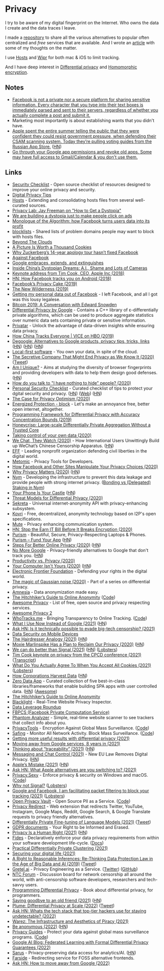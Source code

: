 # Privacy

I try to be aware of my digital fingerprint on the Internet. Who owns the data I create and the data traces I leave.

I made a [repository](https://github.com/nikitavoloboev/privacy-respecting) to share all the various alternatives to popular often centralized and _free_ services that are available. And I wrote an [article](https://medium.com/@nikitavoloboev/like-a-dog-on-a-leash-c0cdb8839079) with some of my thoughts on the matter.

I use [Hosts](https://github.com/StevenBlack/hosts) and [Wipr](https://itunes.apple.com/nl/app/wipr/id1320666476?l=en&mt=12) for both mac & iOS to limit tracking.

And I have deep interest in [Differential privacy](http://en.wikipedia.org/wiki/Differential_privacy) and [Homomorphic encryption](http://en.wikipedia.org/wiki/Homomorphic_encryption).

## Notes

- [Facebook is not a private nor a secure platform for sharing sensitive information. Every character that you type into their text boxes is immediately parsed and sent to their servers, regardless of whether you actually complete a post and submit it.](https://www.reddit.com/r/privacy/comments/79x7u3/facebook_employees_just_opened_a_privately_shared/)
- Marketing most importantly is about establishing wants that you didn't have.
- [Apple spent the entire summer telling the public that they were confident they could resist government pressure, when defending their CSAM scanning system. Today they’re pulling voting guides from the Russian App Store.](https://twitter.com/matthew_d_green/status/1438844141107044352) ([HN](https://news.ycombinator.com/item?id=28561941))
- [Go through your Google app permissions and revoke old apps. Some may have full access to Gmail/Calendar & you don't use them.](https://twitter.com/swyx/status/1467804281306636289)

## Links

- [Security Checklist](https://securitycheckli.st/) - Open source checklist of resources designed to improve your online privacy and security.
- [Digital Privacy Tips](https://bluz71.github.io/2018/06/20/digital-privacy-tips.html)
- [Hosts](https://github.com/StevenBlack/hosts) - Extending and consolidating hosts files from several well-curated sources.
- [Privacy Lab: Jay Freeman on "How to Get a Dystopia"](https://air.mozilla.org/privacy-lab-orchid/)
- [We are building a dystopia just to make people click on ads](https://www.ted.com/talks/zeynep_tufekci_we_re_building_a_dystopia_just_to_make_people_click_on_ads#t-8834)
- [Monologue of the Algorithm: how Facebook turns users data into its profit](https://vimeo.com/249633335)
- [blocklists](https://github.com/jmdugan/blocklists) - Shared lists of problem domains people may want to block with hosts files.
- [Beyond The Clouds](https://ind.ie/beyond-the-clouds/)
- [A Picture Is Worth a Thousand Cookies](https://blog.halide.cam/a-picture-is-worth-a-thousand-cookies-8400efa3d650)
- [Why Zuckerberg’s 14-year apology tour hasn’t fixed Facebook](https://www.wired.com/story/why-zuckerberg-15-year-apology-tour-hasnt-fixed-facebook/)
- [Against Facebook](https://0xadada.pub/2018/05/01/against-facebook/)
- [Google embraces, extends, and extinguishes](http://drewdevault.com/2018/05/03/Google-embraces-extends-extinguishes.html)
- [Inside China’s Dystopian Dreams: A.I., Shame and Lots of Cameras](https://www.nytimes.com/2018/07/08/business/china-surveillance-technology.html)
- [Keynote address from Tim Cook, CEO, Apple Inc (2018)](https://www.youtube.com/watch?v=kVhOLkIs20A)
- [HN: How Facebook tracks you on Android (2018)](https://news.ycombinator.com/item?id=18788658)
- [Facebook’s Privacy Cake (2019)](https://stratechery.com/2019/facebooks-privacy-cake/)
- [The New Wilderness (2019)](https://idlewords.com/2019/06/the_new_wilderness.htm)
- [Getting my personal data out of Facebook](https://ruben.verborgh.org/facebook/) - I left Facebook, and all I got was this lousy legalese.
- [Bitcoin 2019: A Conversation with Edward Snowden](https://www.youtube.com/watch?v=w7XpI0fRnIg)
- [Differential Privacy by Google](https://github.com/google/differential-privacy) - Contains a C++ library of ε-differentially private algorithms, which can be used to produce aggregate statistics over numeric data sets containing private or sensitive information.
- [Privatar](https://www.privitar.com/) - Unlock the advantage of data-driven insights while ensuring data privacy.
- [How China Tracks Everyone | VICE on HBO (2019)](https://www.youtube.com/watch?v=CLo3e1Pak-Y)
- [Degoogle: Alternatives to Google products, privacy tips, tricks, links](https://github.com/tycrek/degoogle) ([HN](https://news.ycombinator.com/item?id=24245817)) ([HN](https://news.ycombinator.com/item?id=30528205)) ([HN](https://news.ycombinator.com/item?id=30528205))
- [Local-first software](https://www.inkandswitch.com/local-first.html) - You own your data, in spite of the cloud.
- [The Secretive Company That Might End Privacy as We Know It (2020)](https://www.nytimes.com/2020/01/18/technology/clearview-privacy-facial-recognition.html) ([Tweet](https://twitter.com/kevinakwok/status/1218621849971507200))
- [Am I Unique?](https://amiunique.org/) - Aims at studying the diversity of browser fingerprints and providing developers with data to help them design good defenses. ([HN](https://news.ycombinator.com/item?id=22148512))
- [How do you talk to "I have nothing to hide" people? (2020)](https://lobste.rs/s/6yrndd/how_do_you_talk_i_have_nothing_hide_people)
- [Personal Security Checklist](https://github.com/Lissy93/personal-security-checklist) - Curated checklist of tips to protect your dgital security and privacy. ([HN](https://news.ycombinator.com/item?id=30902426)) ([Web](https://security-list.js.org/#/)) ([HN](https://news.ycombinator.com/item?id=30922779))
- [The Case for Privacy Optimism (2020)](https://benmgarfinkel.wordpress.com/2020/03/09/privacy-optimism-2/)
- [Energized Protection - block](https://github.com/EnergizedProtection/block) - Let's make an annoyance free, better open internet, altogether.
- [Programming Framework for Differential Privacy with Accuracy Concentration Bounds (2019)](https://arxiv.org/pdf/1909.07918.pdf)
- [Honeycrisp: Large-scale Differentially Private Aggregation Without a Trusted Core](https://www.cis.upenn.edu/~ahae/papers/honeycrisp-tr.pdf)
- [Taking control of your own data (2020)](https://0x46.net/thoughts/2020/05/02/self-hosting/)
- [We Chat, They Watch (2020)](https://citizenlab.ca/2020/05/we-chat-they-watch/) - How International Users Unwittingly Build up WeChat’s Chinese Censorship Apparatus. ([HN](https://news.ycombinator.com/item?id=23109997))
- [EFF](https://www.eff.org/) - Leading nonprofit organization defending civil liberties in the digital world.
- [Metomic](https://metomic.io/) - Privacy Tools for Developers.
- [How Facebook and Other Sites Manipulate Your Privacy Choices (2020)](https://www.wired.com/story/facebook-social-media-privacy-dark-patterns/)
- [Why Privacy Matters (2020)](https://thistooshallgrow.com/blog/privacy-security-roundup) ([HN](https://news.ycombinator.com/item?id=24341079))
- [Nym](https://nymtech.net/) - Developing the infrastructure to prevent this data leakage and provide people with strong internet privacy. ([Bonding vs (Delegated) Staking in Nym](https://medium.com/nymtech/bonding-vs-delegated-staking-in-nym-f11d7adceec3))
- [Your Phone Is Your Castle](https://puri.sm/posts/your-phone-is-your-castle/) ([HN](https://news.ycombinator.com/item?id=24463347))
- [Threat Models for Differential Privacy (2020)](https://www.nist.gov/blogs/cybersecurity-insights/threat-models-differential-privacy)
- [Sekreta](https://gitlab.com/sekreta/sekreta/) - Universal internet-anonymity API with privacy-enhancing subsystem.
- [Kovri](https://gitlab.com/kovri-project/kovri/) - Free, decentralized, anonymity technology based on I2P's open specifications.
- [Mute](https://mute.one/) - Privacy enhancing communication system.
- [HN: Stop the Earn IT Bill Before It Breaks Encryption (2020)](https://news.ycombinator.com/item?id=24695373)
- [Purism](https://puri.sm/) - Beautiful, Secure, Privacy-Respecting Laptops & Phones.
- [Purism – Fund Your App](https://puri.sm/fund-your-app/) ([HN](https://news.ycombinator.com/item?id=24721913))
- [Steps For Better Online Privacy (2020)](https://www.npr.org/2020/10/09/922262686/your-technology-is-tracking-you-take-these-steps-for-better-online-privacy) ([HN](https://news.ycombinator.com/item?id=24807980))
- [No More Google](https://nomoregoogle.com/) - Privacy-friendly alternatives to Google that don't track you. ([HN](https://news.ycombinator.com/item?id=24972669))
- [Productivity vs. Privacy (2020)](https://jessems.com/productivity-vs-privacy)
- [Your Computer Isn't Yours (2020)](https://sneak.berlin/20201112/your-computer-isnt-yours/) ([HN](https://news.ycombinator.com/item?id=25078034))
- [Electronic Frontier Foundation](https://www.eff.org/) - Defending your rights in the digital world.
- [The magic of Gaussian noise (2020)](https://desfontain.es/privacy/gaussian-noise.html) - Part of a series on differential privacy.
- [Amnesia](https://amnesia.openaire.eu/) - Data anonymization made easy.
- [The Hitchhiker’s Guide to Online Anonymity](https://anonymousplanet.github.io/thgtoa/guide.html) ([Code](https://github.com/AnonymousPlanet/thgtoa))
- [Awesome Privacy](https://github.com/pluja/awesome-privacy) - List of free, open source and privacy respecting services.
- [Awesome Privacy 2](https://github.com/paulaime/Awesome-Privacy)
- [WhoTracks.me](https://whotracks.me/) - Bringing Transparency to Online Tracking. ([Code](https://github.com/ghostery/whotracks.me))
- [What I Use Now Instead of Google (2021)](https://kiramclean.com/blog/what-i-use-now-instead-of-google/) ([HN](https://news.ycombinator.com/item?id=25654222))
- [Ask HN: Is it technically possible to evade big-tech censorship? (2021)](https://news.ycombinator.com/item?id=25731697)
- [Data Security on Mobile Devices](https://securephones.io/)
- [The Hairdresser Analogy (2021)](https://jessems.com/hairdresser-analogy) ([HN](https://news.ycombinator.com/item?id=25791684))
- [Moxie Marlinspike Has a Plan to Reclaim Our Privacy (2020)](https://www.newyorker.com/magazine/2020/10/26/taking-back-our-privacy) ([HN](https://news.ycombinator.com/item?id=24824956))
- [We can do better than Signal (2021)](https://icyphox.sh/blog/signal/) ([HN](https://news.ycombinator.com/item?id=25811696)) ([Lobsters](https://lobste.rs/s/ypzg4z/we_can_do_better_than_signal))
- [Tim Cook keynote on privacy from the CPCD conference (2021)](https://www.youtube.com/watch?v=wmHL7xe1JIY) ([Transcript](https://www.inc.com/justin-bariso/tim-cook-may-have-just-ended-facebook.html))
- [What Do You Actually Agree To When You Accept All Cookies (2021)](https://www.conradakunga.com/blog/what-do-you-actually-agree-to-when-you-accept-all-cookies/) ([Lobsters](https://lobste.rs/s/f3jncp/what_do_you_actually_agree_when_you_accept))
- [How Corporations Harvest Data](https://dkzlv.com/en/how-they-harvest-data/) ([HN](https://news.ycombinator.com/item?id=26153055))
- [Zero Data App](https://0data.app/) - Curated collection of five best-in-class libraries/frameworks that enable building SPA apps with user controlled data. ([HN](https://news.ycombinator.com/item?id=26365835)) ([Awesome](https://github.com/0dataapp/awesome-0data))
- [The Hitchhiker’s Guide to Online Anonymity](https://anonymousplanet.org/)
- [Blacklight](https://themarkup.org/blacklight) - Real-Time Website Privacy Inspector.
- [Data Leverage Roundup](https://github.com/nickmvincent/DataLeverageRoundup)
- [FBPCS (Facebook Private Computation Service)](https://github.com/facebookresearch/FBPCS)
- [Phantom Analyzer](https://usephantom.com/) - Simple, real-time website scanner to see trackers that collect info about you.
- [PrivacyTools](https://www.privacytools.io/) - Encryption Against Global Mass Surveillance. ([Code](https://github.com/privacytools/privacytools.io))
- [Safing](https://safing.io/) - Monitor All Network Activity. Block Mass Surveillance. ([Code](https://github.com/safing/portmaster))
- [Getting more useful results with differential privacy (2021)](https://desfontain.es/privacy/more-useful-results-dp.html)
- [Moving away from Google services, 8 years in (2021)](https://maximevaillancourt.com/blog/moving-away-from-google-services-8-years-in)
- [Thinking about “traceability” (2021)](https://blog.cryptographyengineering.com/2021/08/01/thinking-about-traceability/) ([HN](https://news.ycombinator.com/item?id=28032523))
- [Messaging and Chat Control (2021)](https://www.patrick-breyer.de/en/posts/message-screening/?lang=en) - New EU Law Removes Digital Privacy. ([HN](https://news.ycombinator.com/item?id=28139889))
- [Apple’s Mistake (2021)](https://stratechery.com/2021/apples-mistake/) ([HN](https://news.ycombinator.com/item?id=28118350))
- [Ask HN: What Apple alternatives are you switching to? (2021)](https://news.ycombinator.com/item?id=28220968)
- [Privacy.Sexy](https://privacy.sexy/) - Enforce privacy & security on Windows and macOS. ([Code](https://github.com/undergroundwires/privacy.sexy))
- [Why not Signal?](https://dessalines.github.io/essays/why_not_signal.html) ([Lobsters](https://lobste.rs/s/qgkckr/why_not_signal))
- [Google and Facebook, I am facilitating packet filtering to block your tracking (2021)](https://peguero.xyz/blog/google_and_facebook_i_am_facilitating_packet_filtering_to_block_your_tracking.html) ([Lobsters](https://lobste.rs/s/jpca2y/google_facebook_i_am_facilitating_packet))
- [Open Privacy Vault](https://openprivacy.io/) - Open Source PII as a Service. ([Code](https://github.com/open-privacy/opv))
- [Privacy Redirect](https://github.com/SimonBrazell/privacy-redirect) - Web extension that redirects Twitter, YouTube, Instagram, Google Maps, Reddit, Google Search, & Google Translate requests to privacy friendly alternatives.
- [Differentially Private Fine-tuning of Language Models (2021)](https://arxiv.org/abs/2110.06500) ([Tweet](https://twitter.com/thegautamkamath/status/1450113340617940998))
- [GDPR documents](https://github.com/good-lly/gdpr-documents) - Your Right to be Informed and Erased.
- [Privacy Is a Human Right (2021)](https://blog.torproject.org/privacy-is-a-human-right) ([HN](https://news.ycombinator.com/item?id=28997501))
- [Fides](https://github.com/ethyca/fides) - Declaratively enforce your data privacy requirements from within your software development life-cycle. ([Docs](https://ethyca.github.io/fides/))
- [Practical Differentially Private Clustering (2021)](https://ai.googleblog.com/2021/10/practical-differentially-private.html)
- [Securing your digital life (2021)](https://arstechnica.com/features/2021/10/securing-your-digital-life-part-1/)
- [A Right to Reasonable Inferences: Re-Thinking Data Protection Law in the Age of Big Data and AI (2019)](https://papers.ssrn.com/sol3/papers.cfm?abstract_id=3248829) ([Tweet](https://twitter.com/ziebrah/status/1461033739409141771))
- [Gretel.ai](https://gretel.ai/) - Privacy Engineering as a Service. ([Twitter](https://twitter.com/gretel_ai)) ([GitHub](https://github.com/gretelai))
- [NTC Forum](https://ntc.party/) - Discussion board for network censorship all around the world, with anti-censorship software developers, researchers and tech-savvy users.
- [Programming Differential Privacy](https://programming-dp.com/) - Book about differential privacy, for programmers.
- [Saying goodbye to an old friend (2021)](https://ar.al/2021/12/16/saying-goodbye-to-an-old-friend/) ([HN](https://news.ycombinator.com/item?id=29657637))
- [Plume: Differential Privacy at Scale (2022)](https://arxiv.org/abs/2201.11603) ([Tweet](https://twitter.com/TedOnPrivacy/status/1486979925307498499))
- [Ask HN: Whats the tech stack that top-tier hackers use for staying undetectable? (2022)](https://news.ycombinator.com/item?id=30278631)
- [Warez: The Infrastructure and Aesthetics of Piracy (2021)](https://punctumbooks.com/titles/warez-the-infrastructure-and-aesthetics-of-piracy/)
- [Be anonymous (2022)](https://kg.dev/thoughts/be-anonymous) ([HN](https://news.ycombinator.com/item?id=30408236))
- [Privacy Guides](https://privacyguides.org/) - Protect your data against global mass surveillance programs. ([Code](https://github.com/privacyguides/privacyguides.org))
- [Google AI Blog: Federated Learning with Formal Differential Privacy Guarantees (2022)](https://ai.googleblog.com/2022/02/federated-learning-with-formal.html)
- [Sarus](https://www.sarus.tech/) - Privacy-preserving data access for analytics/AI. ([HN](https://news.ycombinator.com/item?id=30698215))
- [Farside](https://github.com/benbusby/farside) - Redirecting service for FOSS alternative frontends.
- [Ask HN: How to move away from Google (2022)](https://news.ycombinator.com/item?id=30859680)
